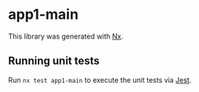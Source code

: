 # app1-main

This library was generated with [Nx](https://nx.dev).

## Running unit tests

Run `nx test app1-main` to execute the unit tests via [Jest](https://jestjs.io).
